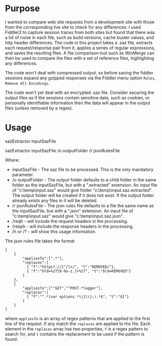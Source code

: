 # Purpose
I wanted to compare web site requests from a development site with those from the corresponding live site to check for any differences. I used Fiddler2 to capture session traces from both sites but found that there was a lot of noise in each file, such as build versions, cache buster values, and http header differences. The code in this project takes a .saz file, extracts each request/response pair from it, applies a series of regular expressions, and saves the resulting files. A file comparison tool such as WinMerge can then be used to compare the files with a set of reference files, highlighting any differences.

The code won't deal with compressed output, so before saving the fiddler sessions expand any gzipped responses via the Fiddler menu option `Rules`, `Remove All Encodings`.

The code won't yet deal with an encrypted .saz file.
Consider securing the output files as if the sessions contain sensitive data, such as cookies, or personally identifiable information then the data will appear in the output files (unless removed by a regex). 

# Usage
sazExtractor inputSazFile

sazExtractor inputSazFile /o outputFolder /r jsonRulesFile

Where:
* inputSazFile - The saz file to be processed. This is the only mandatory parameter.
* /o outputFolder - The output folder defaults to a child folder in the same folder as the inputSazFile, but with a ".extracted" extension. An input file of "c:\temp\input.saz" would give folder "c:\temp\input.saz.extracted". The output folder will be created if it does not exist. If the output folder already exists any files in it will be deleted.
* /r jsonRulesFile - The json rules file defaults to a file the same name as the inputSazFile, but with a ".json" extension. An input file of "c:\temp\input.saz" would give "c:\temp\input.saz.json".
* /reqh - will include the request headers in the processing.
* /resph - will include the response headers in the processing.
* /h or /? - will show this usage information.

The json rules file takes the format
```
[
	{
		"appliesTo":[".*"],
		"replaces":[
		  { "f":"https?://[^/]+/", "t":"REMOVED/"},
		  { "f":"bld=%27[0-9a-z.]+%27", "t":"bld=REMOVED"}
		]
	},
	{
		"appliesTo":["^GET","^POST.*logger"],
		"replaces":[
		  { "f":"^.*(var options.*\\}\\};).*$", "t":"$1"}
		]
	}
]
```
where `appliesTo` is an array of regex patterns that are applied to the first line of the request. If any match the `replaces` are applied to the file. Each element in the `replaces` array has two properties, `f` is a regex pattern to search for, and  `t` contains the replacement to be used if the pattern is found. 
